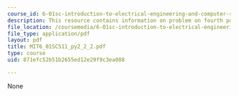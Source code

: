 ```yaml
---
course_id: 6-01sc-introduction-to-electrical-engineering-and-computer-science-i-spring-2011
description: This resource contains information on problem on fourth power.
file_location: /coursemedia/6-01sc-introduction-to-electrical-engineering-and-computer-science-i-spring-2011/871efc52b51b2655ed12e29f9c3ea088_MIT6_01SCS11_py2_2_2.pdf
file_type: application/pdf
layout: pdf
title: MIT6_01SCS11_py2_2_2.pdf
type: course
uid: 871efc52b51b2655ed12e29f9c3ea088

---
```

None